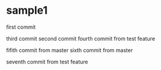 sample1
=======
first commit


third commit
second commit
fourth commit from test feature

fifith commit from master
sixth commit from master

seventh commit from test feature

